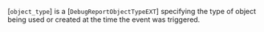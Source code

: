 [`object_type`] is a [`DebugReportObjectTypeEXT`] specifying the
type of object being used or created at the time the event was
triggered.